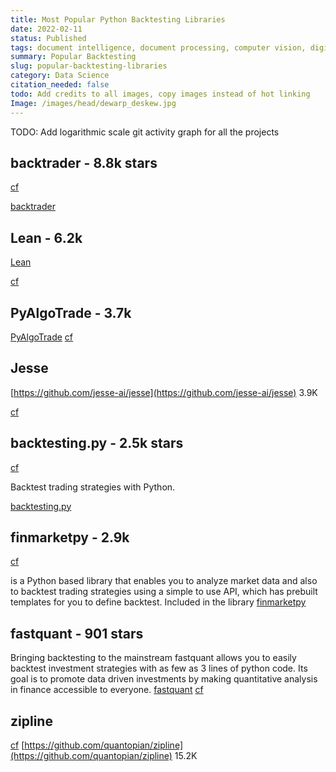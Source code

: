 ```yaml
---
title: Most Popular Python Backtesting Libraries
date: 2022-02-11
status: Published
tags: document intelligence, document processing, computer vision, digital image processing, canny edge detector, hough transform, deep learning
summary: Popular Backtesting
slug: popular-backtesting-libraries
category: Data Science
citation_needed: false
todo: Add credits to all images, copy images instead of hot linking 
Image: /images/head/dewarp_deskew.jpg
---
```


TODO: Add logarithmic scale git activity graph for all the projects

## backtrader - 8.8k stars

[cf](https://github.com/mementum/backtrader/graphs/code-frequency)

[backtrader](https://github.com/mementum/backtrader)

## Lean - 6.2k
[Lean](https://github.com/QuantConnect/Lean)

[cf](https://github.com/QuantConnect/Lean/graphs/code-frequency)

## PyAlgoTrade - 3.7k
[PyAlgoTrade](https://gbeced.github.io/pyalgotrade/)
[cf](https://github.com/gbeced/pyalgotrade/graphs/code-frequency)

## Jesse
[https://github.com/jesse-ai/jesse](https://github.com/jesse-ai/jesse) 3.9K

[cf](https://github.com/jesse-ai/jesse/graphs/code-frequency)

## backtesting.py - 2.5k stars

[cf](https://github.com/kernc/backtesting.py/graphs/code-frequency)

Backtest trading strategies with Python.

[backtesting.py](https://github.com/kernc/backtesting.py)

## finmarketpy - 2.9k

[cf](https://github.com/cuemacro/finmarketpy/graphs/code-frequency)

is a Python based library that enables you to analyze market data and also to backtest trading strategies using a simple to use API, which has prebuilt templates for you to define backtest. Included in the library
[finmarketpy](https://github.com/cuemacro/finmarketpy)

## fastquant - 901 stars
Bringing backtesting to the mainstream
fastquant allows you to easily backtest investment strategies with as few as 3 lines of python code. Its goal is to promote data driven investments by making quantitative analysis in finance accessible to everyone.
[fastquant](https://github.com/enzoampil/fastquant)
[cf](https://github.com/enzoampil/fastquant/graphs/code-frequency)

## zipline
[cf](https://github.com/quantopian/zipline/graphs/code-frequency)
[https://github.com/quantopian/zipline](https://github.com/quantopian/zipline) 15.2K
